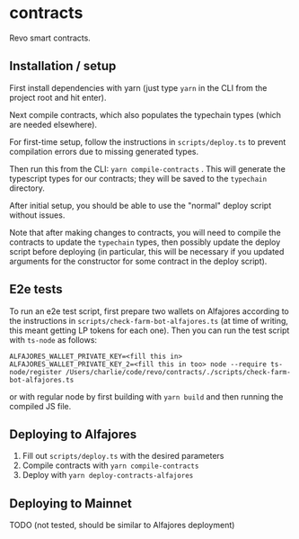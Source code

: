 # contracts
Revo smart contracts.

## Installation / setup
First install dependencies with yarn (just type `yarn` in the CLI from the project root and hit enter).

Next compile contracts, which also populates the typechain types (which are needed elsewhere). 

For first-time setup, follow the instructions in `scripts/deploy.ts` to prevent compilation errors
due to missing generated types. 

Then run this from the CLI: `yarn compile-contracts` . This will generate the typescript types for our contracts;
they will be saved to the `typechain` directory.

After initial setup, you should be able to use the "normal" deploy script without issues.

Note that after making changes to contracts, you will need to compile the contracts to update the `typechain` types,
then possibly update the deploy script before deploying (in particular, this will be necessary if you updated arguments
for the constructor for some contract in the deploy script).

## E2e tests
To run an e2e test script, first prepare two wallets on Alfajores according to the instructions in
`scripts/check-farm-bot-alfajores.ts` (at time of writing, this meant getting LP tokens for each one). Then you can run
the test script with `ts-node` as follows:
```
ALFAJORES_WALLET_PRIVATE_KEY=<fill this in> ALFAJORES_WALLET_PRIVATE_KEY_2=<fill this in too> node --require ts-node/register /Users/charlie/code/revo/contracts/./scripts/check-farm-bot-alfajores.ts
```
or with regular node by first building with `yarn build` and then running the compiled JS file.

## Deploying to Alfajores
1. Fill out `scripts/deploy.ts` with the desired parameters
2. Compile contracts with `yarn compile-contracts`
3. Deploy with `yarn deploy-contracts-alfajores` 

## Deploying to Mainnet
TODO (not tested, should be similar to Alfajores deployment)
